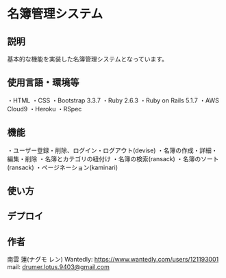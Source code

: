 # 名簿管理システム

## 説明
基本的な機能を実装した名簿管理システムとなっています。

## 使用言語・環境等
・HTML
・CSS
・Bootstrap 3.3.7
・Ruby 2.6.3
・Ruby on Rails 5.1.7
・AWS Cloud9
・Heroku
・RSpec

## 機能
・ユーザー登録・削除、ログイン・ログアウト(devise)
・名簿の作成・詳細・編集・削除
・名簿とカテゴリの紐付け
・名簿の検索(ransack)
・名簿のソート(ransack)
・ページネーション(kaminari)

## 使い方

## デプロイ

## 作者
南雲 蓮(ナグモ レン)
Wantedly: https://www.wantedly.com/users/121193001
mail: drumer.lotus.9403@gmail.com